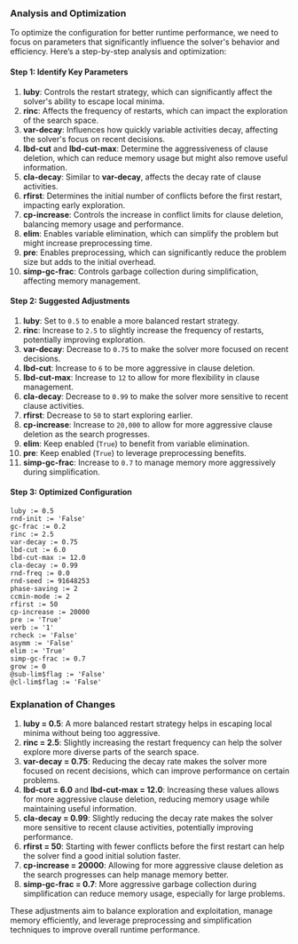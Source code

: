 ### Analysis and Optimization

To optimize the configuration for better runtime performance, we need to focus on parameters that significantly influence the solver's behavior and efficiency. Here’s a step-by-step analysis and optimization:

#### Step 1: Identify Key Parameters
1. **luby**: Controls the restart strategy, which can significantly affect the solver's ability to escape local minima.
2. **rinc**: Affects the frequency of restarts, which can impact the exploration of the search space.
3. **var-decay**: Influences how quickly variable activities decay, affecting the solver's focus on recent decisions.
4. **lbd-cut** and **lbd-cut-max**: Determine the aggressiveness of clause deletion, which can reduce memory usage but might also remove useful information.
5. **cla-decay**: Similar to **var-decay**, affects the decay rate of clause activities.
6. **rfirst**: Determines the initial number of conflicts before the first restart, impacting early exploration.
7. **cp-increase**: Controls the increase in conflict limits for clause deletion, balancing memory usage and performance.
8. **elim**: Enables variable elimination, which can simplify the problem but might increase preprocessing time.
9. **pre**: Enables preprocessing, which can significantly reduce the problem size but adds to the initial overhead.
10. **simp-gc-frac**: Controls garbage collection during simplification, affecting memory management.

#### Step 2: Suggested Adjustments
1. **luby**: Set to `0.5` to enable a more balanced restart strategy.
2. **rinc**: Increase to `2.5` to slightly increase the frequency of restarts, potentially improving exploration.
3. **var-decay**: Decrease to `0.75` to make the solver more focused on recent decisions.
4. **lbd-cut**: Increase to `6` to be more aggressive in clause deletion.
5. **lbd-cut-max**: Increase to `12` to allow for more flexibility in clause management.
6. **cla-decay**: Decrease to `0.99` to make the solver more sensitive to recent clause activities.
7. **rfirst**: Decrease to `50` to start exploring earlier.
8. **cp-increase**: Increase to `20,000` to allow for more aggressive clause deletion as the search progresses.
9. **elim**: Keep enabled (`True`) to benefit from variable elimination.
10. **pre**: Keep enabled (`True`) to leverage preprocessing benefits.
11. **simp-gc-frac**: Increase to `0.7` to manage memory more aggressively during simplification.

#### Step 3: Optimized Configuration
```plaintext
luby := 0.5
rnd-init := 'False'
gc-frac := 0.2
rinc := 2.5
var-decay := 0.75
lbd-cut := 6.0
lbd-cut-max := 12.0
cla-decay := 0.99
rnd-freq := 0.0
rnd-seed := 91648253
phase-saving := 2
ccmin-mode := 2
rfirst := 50
cp-increase := 20000
pre := 'True'
verb := '1'
rcheck := 'False'
asymm := 'False'
elim := 'True'
simp-gc-frac := 0.7
grow := 0
@sub-lim$flag := 'False'
@cl-lim$flag := 'False'
```

### Explanation of Changes
1. **luby = 0.5**: A more balanced restart strategy helps in escaping local minima without being too aggressive.
2. **rinc = 2.5**: Slightly increasing the restart frequency can help the solver explore more diverse parts of the search space.
3. **var-decay = 0.75**: Reducing the decay rate makes the solver more focused on recent decisions, which can improve performance on certain problems.
4. **lbd-cut = 6.0** and **lbd-cut-max = 12.0**: Increasing these values allows for more aggressive clause deletion, reducing memory usage while maintaining useful information.
5. **cla-decay = 0.99**: Slightly reducing the decay rate makes the solver more sensitive to recent clause activities, potentially improving performance.
6. **rfirst = 50**: Starting with fewer conflicts before the first restart can help the solver find a good initial solution faster.
7. **cp-increase = 20000**: Allowing for more aggressive clause deletion as the search progresses can help manage memory better.
8. **simp-gc-frac = 0.7**: More aggressive garbage collection during simplification can reduce memory usage, especially for large problems.

These adjustments aim to balance exploration and exploitation, manage memory efficiently, and leverage preprocessing and simplification techniques to improve overall runtime performance.